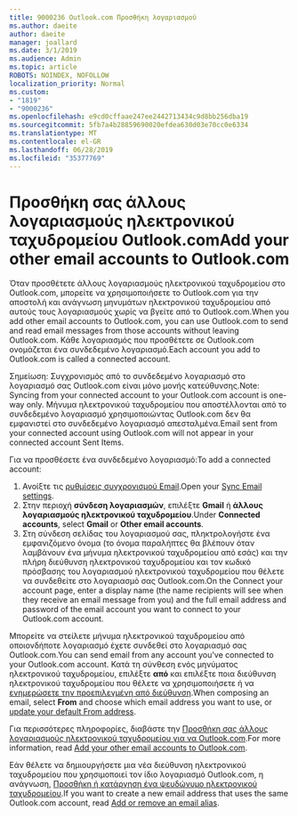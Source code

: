 ```yaml
---
title: 9000236 Outlook.com Προσθήκη λογαριασμού
ms.author: daeite
author: daeite
manager: joallard
ms.date: 3/1/2019
ms.audience: Admin
ms.topic: article
ROBOTS: NOINDEX, NOFOLLOW
localization_priority: Normal
ms.custom:
- "1819"
- "9000236"
ms.openlocfilehash: e9cd0cffaae247ee2442713434c9d8bb256dba19
ms.sourcegitcommit: 5fb7a4b28859690020efdea630d03e70cc0e6334
ms.translationtype: MT
ms.contentlocale: el-GR
ms.lasthandoff: 06/28/2019
ms.locfileid: "35377769"
---
```

# <a name="add-your-other-email-accounts-to-outlookcom"></a><span data-ttu-id="c100a-102">Προσθήκη σας άλλους λογαριασμούς ηλεκτρονικού ταχυδρομείου Outlook.com</span><span class="sxs-lookup"><span data-stu-id="c100a-102">Add your other email accounts to Outlook.com</span></span>

<span data-ttu-id="c100a-103">Όταν προσθέτετε άλλους λογαριασμούς ηλεκτρονικού ταχυδρομείου στο Outlook.com, μπορείτε να χρησιμοποιήσετε το Outlook.com για την αποστολή και ανάγνωση μηνυμάτων ηλεκτρονικού ταχυδρομείου από αυτούς τους λογαριασμούς χωρίς να βγείτε από το Outlook.com.</span><span class="sxs-lookup"><span data-stu-id="c100a-103">When you add other email accounts to Outlook.com, you can use Outlook.com to send and read email messages from those accounts without leaving Outlook.com.</span></span> <span data-ttu-id="c100a-104">Κάθε λογαριασμός που προσθέτετε σε Outlook.com ονομάζεται ένα συνδεδεμένο λογαριασμό.</span><span class="sxs-lookup"><span data-stu-id="c100a-104">Each account you add to Outlook.com is called a connected account.</span></span>

<span data-ttu-id="c100a-105">Σημείωση: Συγχρονισμός από το συνδεδεμένο λογαριασμό στο λογαριασμό σας Outlook.com είναι μόνο μονής κατεύθυνσης.</span><span class="sxs-lookup"><span data-stu-id="c100a-105">Note: Syncing from your connected account to your Outlook.com account is one-way only.</span></span> <span data-ttu-id="c100a-106">Μήνυμα ηλεκτρονικού ταχυδρομείου που αποστέλλονται από το συνδεδεμένο λογαριασμό χρησιμοποιώντας Outlook.com δεν θα εμφανιστεί στο συνδεδεμένο λογαριασμό απεσταλμένα.</span><span class="sxs-lookup"><span data-stu-id="c100a-106">Email sent from your connected account using Outlook.com will not appear in your connected account Sent Items.</span></span>

<span data-ttu-id="c100a-107">Για να προσθέσετε ένα συνδεδεμένο λογαριασμό:</span><span class="sxs-lookup"><span data-stu-id="c100a-107">To add a connected account:</span></span>

1. <span data-ttu-id="c100a-108">Ανοίξτε τις [ρυθμίσεις συγχρονισμού Email](https://go.microsoft.com/fwlink/?linkid=875264).</span><span class="sxs-lookup"><span data-stu-id="c100a-108">Open your [Sync Email settings](https://go.microsoft.com/fwlink/?linkid=875264).</span></span>
2. <span data-ttu-id="c100a-109">Στην περιοχή **σύνδεση λογαριασμών**, επιλέξτε **Gmail** ή **άλλους λογαριασμούς ηλεκτρονικού ταχυδρομείου**.</span><span class="sxs-lookup"><span data-stu-id="c100a-109">Under **Connected accounts**, select **Gmail** or **Other email accounts**.</span></span>
3. <span data-ttu-id="c100a-110">Στη σύνδεση σελίδας του λογαριασμού σας, πληκτρολογήστε ένα εμφανιζόμενο όνομα (το όνομα παραλήπτες θα βλέπουν όταν λαμβάνουν ένα μήνυμα ηλεκτρονικού ταχυδρομείου από εσάς) και την πλήρη διεύθυνση ηλεκτρονικού ταχυδρομείου και τον κωδικό πρόσβασης του λογαριασμού ηλεκτρονικού ταχυδρομείου που θέλετε να συνδεθείτε στο λογαριασμό σας Outlook.com.</span><span class="sxs-lookup"><span data-stu-id="c100a-110">On the Connect your account page, enter a display name (the name recipients will see when they receive an email message from you) and the full email address and password of the email account you want to connect to your Outlook.com account.</span></span>

<span data-ttu-id="c100a-111">Μπορείτε να στείλετε μήνυμα ηλεκτρονικού ταχυδρομείου από οποιονδήποτε λογαριασμό έχετε συνδεθεί στο λογαριασμό σας Outlook.com.</span><span class="sxs-lookup"><span data-stu-id="c100a-111">You can send email from any account you've connected to your Outlook.com account.</span></span> <span data-ttu-id="c100a-112">Κατά τη σύνθεση ενός μηνύματος ηλεκτρονικού ταχυδρομείου, επιλέξτε **από** και επιλέξτε ποια διεύθυνση ηλεκτρονικού ταχυδρομείου που θέλετε να χρησιμοποιήσετε ή να [ενημερώσετε την προεπιλεγμένη από διεύθυνση](https://go.microsoft.com/fwlink/?linkid=875264).</span><span class="sxs-lookup"><span data-stu-id="c100a-112">When composing an email, select **From** and choose which email address you want to use, or [update your default From address](https://go.microsoft.com/fwlink/?linkid=875264).</span></span>

<span data-ttu-id="c100a-113">Για περισσότερες πληροφορίες, διαβάστε την [Προσθήκη σας άλλους λογαριασμούς ηλεκτρονικού ταχυδρομείου για να Outlook.com](https://support.office.com/article/c5224df4-5885-4e79-91ba-523aa743f0ba).</span><span class="sxs-lookup"><span data-stu-id="c100a-113">For more information, read [Add your other email accounts to Outlook.com](https://support.office.com/article/c5224df4-5885-4e79-91ba-523aa743f0ba).</span></span>

<span data-ttu-id="c100a-114">Εάν θέλετε να δημιουργήσετε μια νέα διεύθυνση ηλεκτρονικού ταχυδρομείου που χρησιμοποιεί τον ίδιο λογαριασμό Outlook.com, η ανάγνωση, [Προσθήκη ή κατάργηση ένα ψευδώνυμο ηλεκτρονικού ταχυδρομείου](https://support.office.com/article/459b1989-356d-40fa-a689-8f285b13f1f2).</span><span class="sxs-lookup"><span data-stu-id="c100a-114">If you want to create a new email address that uses the same Outlook.com account, read [Add or remove an email alias](https://support.office.com/article/459b1989-356d-40fa-a689-8f285b13f1f2).</span></span>